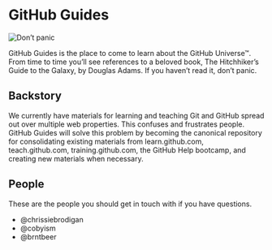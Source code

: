 # GitHub Guides

![Don’t panic](https://f.cloud.github.com/assets/296432/405450/964dfe90-a9db-11e2-825e-5c5bd0a9a5ca.png)

GitHub Guides is the place to come to learn about the GitHub Universe™.
From time to time you’ll see references to a beloved book,
The Hitchhiker’s Guide to the Galaxy, by Douglas Adams.
If you haven’t read it, don’t panic.

## Backstory

We currently have materials for learning and teaching Git and GitHub
spread out over multiple web properties. This confuses and frustrates people.
GitHub Guides will solve this problem by becoming the canonical repository for
consolidating existing materials from learn.github.com, teach.github.com,
training.github.com, the GitHub Help bootcamp, and creating new materials
when necessary.

## People

These are the people you should get in touch with if you have questions.

- @chrissiebrodigan
- @cobyism
- @brntbeer
